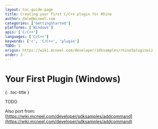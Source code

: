 ```yaml
---
layout: toc-guide-page
title: Creating your first C/C++ plugin for Rhino
author: dale@mcneel.com
categories: ['GettingStarted']
platforms: ['Windows']
apis: ['C/C++']
languages: ['C/C++']
keywords: ['c', 'C/C++', 'plugin']
TODO: 1
origin: https://wiki.mcneel.com/developer/sdksamples/rhino5pluginwiz
order: 3
---
```


# Your First Plugin (Windows)
{: .toc-title }

TODO

Also port from: [https://wiki.mcneel.com/developer/sdksamples/addcommand](https://wiki.mcneel.com/developer/sdksamples/addcommand)
